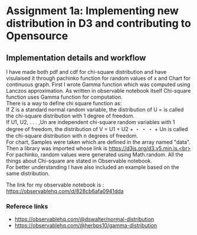 # Assignment 1a: Implementing new distribution in D3 and contributing to Opensource
## Implementation details and workflow
I have made both pdf and cdf for chi-square distribution and have visulaised it through pachinko function for random values of x and Chart for continuous graph. 
First I wrote Gamma function which was computed using Lanczos approximation. As written in observable notebook itself Chi-square function uses Gamma function for computation. <br>
There is a way to define chi square function as:<br>
If Z is a standard normal random variable, the distribution of U =   is called the chi-square distribution with 1 degree of freedom.<br>
If U1, U2, . . . ,Un are independent chi-square random variables with 1 degree of freedom, the distribution of V = U1 + U2 + ・ ・ ・ + Un is called the chi-square distribution with n degrees of freedom. <br>
For chart, Samples were taken which are defined in the array named "data". Then a library was imported whose link is https://d3js.org/d3.v5.min.js.<br>
For pachinko, random values were generated using Math.random.
All the things about Chi-square are stated in Observable notebook.<br>
For better understanding I have also included an example based on the same distribution.<br>

The link for my observable notebook is : https://observablehq.com/d/828cb6afa0941dda
### Referece links
- https://observablehq.com/@dswalter/normal-distribution
- https://observablehq.com/@herbps10/gamma-distribution
